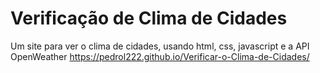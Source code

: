 # Verificação de Clima de Cidades
 Um site para ver o clima de cidades, usando html, css, javascript e a API OpenWeather
https://pedrol222.github.io/Verificar-o-Clima-de-Cidades/
